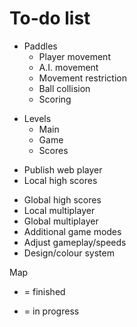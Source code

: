 To-do list
==========

- Paddles
	- Player movement
	- A.I. movement
	- Movement restriction
	- Ball collision
	- Scoring
+ Levels
	- Main
	- Game
	- Scores
- Publish web player
- Local high scores
+ Global high scores
+ Local multiplayer
+ Global multiplayer
+ Additional game modes
+ Adjust gameplay/speeds
+ Design/colour system


Map
- = finished
+ = in progress